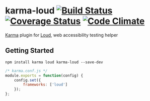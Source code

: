 # karma-loud [![Build Status](https://github.com/ruslansagitov/karma-loud/actions/workflows/test.yaml/badge.svg)](https://github.com/ruslansagitov/karma-loud/actions/workflows/test.yaml) [![Coverage Status](https://coveralls.io/repos/ruslansagitov/karma-loud/badge.svg)](https://coveralls.io/r/ruslansagitov/karma-loud) [![Code Climate](https://codeclimate.com/github/ruslansagitov/karma-loud/badges/gpa.svg)](https://codeclimate.com/github/ruslansagitov/karma-loud)

[Karma][] plugin for [Loud][], web accessibility testing helper

## Getting Started

```
npm install karma loud karma-loud --save-dev
```

```javascript
/* karma.conf.js */
module.exports = function(config) {
    config.set({
        frameworks: ['loud']
    });
};
```

 [Karma]: <http://karma-runner.github.io> "Karma — Testing environment"
 [Loud]: <https://github.com/ruslansagitov/loud> "Loud — Web accessibility testing helper"
